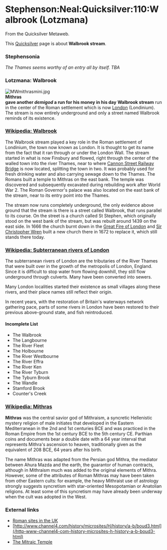 
# Stephenson:Neal:Quicksilver:110:Walbrook (Lotzmana)

From the Quicksilver Metaweb.

This [Quicksilver](/quicksilver) page is about **Walbrook stream**.

### Stephensonia


*The Thames seems worthy of an entry all by itself. TBA*

### Lotzmana: Walbrook


![MWmithrasmini.jpg](/https://web.archive.org/web/20060725170811im_/http://www.metaweb.com/wiki/upload/e/ef/MWmithrasmini.jpg)  
**Mithras  
gave another *demigod* a run for his money in his day**
**Walbrook stream** run in the center of the Roman settlement which is now [London](/london) (Londinium). The stream is now entirely underground and only a street named Walbrook reminds of its existence.

### [Wikipedia: Walbrook](/http-en-wikipedia-org-wiki-walbrook)

 
The Walbrook stream played a key role in the Roman settlement of Londinium, the town now known as London. It is thought to get its name from the fact that it ran through or under the London Wall. The stream started in what is now Finsbury and flowed, right through the center of the walled town into the river Thames, near to where [Cannon Street Railway Bridge](/http-en-wikipedia-org-wiki-cannon-street-railway-bridge) is now located, splitting the town in two. It was probably used for fresh drinking water and also carrying sewage down to the Thames. The Romans built a temple to Mithras on the east bank. The temple was discovered and subsequently excavated during rebuilding work after World War 2. The Roman Governor's palace was also located on the east bank of the stream, near to its entry point into the Thames.

The stream now runs completely underground, the only evidence above ground that the stream is there is a street called Walbrook, that runs parallel to its course. On the street is a church called St Stephen, which originally stood on the west bank of the stream, but was rebuilt around 1439 on the east side. In 1666 the church burnt down in the [Great Fire of London](/great-fire-of-london) and [Sir Christopher Wren](/sir-christopher-wren) built a new church there in 1672 to replace it, which still stands there today.

### [Wikipedia: Subterranean rivers of London](/http-en-wikipedia-org-wiki-subterranean-rivers-of-london)


The subterranean rivers of London are the tributaries of the River Thames that were built over in the growth of the metropolis of London, England. Since it is difficult to stop water from flowing downhill, they still flow underground through culverts. Many have been converted into sewers.

Many London localities started their existence as small villages along these rivers, and their place names still reflect their origin.

In recent years, with the restoration of Britain's waterways network gathering pace, parts of some rivers in London have been restored to their previous above-ground state, and fish reintroduced.

#### Incomplete List


* The Walbrook
* The Langbourne
* The River Fleet
* The Holbourne
* The River Westbourne
* The River Effra
* The River Ken
* The River Tyburn
* The Tyburn Brook
* The Wandle
* Stamford Brook
* Counter's Creek


### [Wikipedia: Mithras](/http-en-wikipedia-org-wiki-mithras)


**Mithras** was the central savior god of Mithraism, a syncretic Hellenistic mystery religion of male initiates that developed in the Eastern Mediterranean in the 2nd and 1st centuries BCE and was practiced in the Roman Empire from the 1st century BCE to the 5th century CE. Parthian coins and documents bear a double date with a 64 year interval that represents Mithra's ascension to heaven, traditionally given as the equivalent of 208 BCE, 64 years after his birth.

The name Mithras was adapted from the Persian god Mithra, the mediator between Ahura Mazda and the earth, the guarantor of human contracts, although in Mithraism much was added to the original elements of Mithra. However, some of the attributes of Roman Mithras may have been taken from other Eastern cults: for example, the heavy Mithraist use of astrology strongly suggests syncretism with star-oriented Mesopotamian or Anatolian religions. At least some of this syncretism may have already been underway when the cult was adopted in the West.

### External links


* [Roman sites in the UK](/http-en-wikipedia-org-wiki-roman-sites-in-the-united-kingdom)
* [http://www.channel4.com/history/microsites/H/history/a-b/boud3.html](/http-www-channel4-com-history-microsites-h-history-a-b-boud3-html)
* [The Mitraic Temple](/http-www-museumoflondon-org-uk-molsite-learning-features-facts-digging-beliefs-s1-html)
